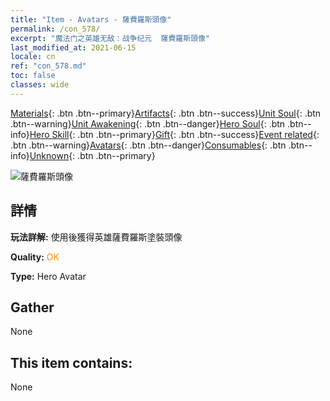 ```yaml
---
title: "Item - Avatars - 薩費羅斯頭像"
permalink: /con_578/
excerpt: "魔法门之英雄无敌：战争纪元  薩費羅斯頭像"
last_modified_at: 2021-06-15
locale: cn
ref: "con_578.md"
toc: false
classes: wide
---
```

 [Materials](/ItemsCN/){: .btn .btn--primary}[Artifacts](/ItemsCN/Artifacts/){: .btn .btn--success}[Unit Soul](/ItemsCN/UnitSoul/){: .btn .btn--warning}[Unit Awakening](/ItemsCN/UnitAwakening/){: .btn .btn--danger}[Hero Soul](/ItemsCN/HeroSoul/){: .btn .btn--info}[Hero Skill](/ItemsCN/HeroSkill/){: .btn .btn--primary}[Gift](/ItemsCN/Gift/){: .btn .btn--success}[Event related](/ItemsCN/Events/){: .btn .btn--warning}[Avatars](/ItemsCN/Avatars/){: .btn .btn--danger}[Consumables](/ItemsCN/Consumables/){: .btn .btn--info}[Unknown](/ItemsCN/Unknown/){: .btn .btn--primary}

 ![薩費羅斯頭像](/images/h/h_Sephinroth1.jpg)

## 詳情
 **玩法詳解:** 使用後獲得英雄薩費羅斯塗裝頭像

 **Quality:** <span style="color: #FF8C00">OK</span>

 **Type:** Hero Avatar

## Gather

  None

## This item contains:

  None

